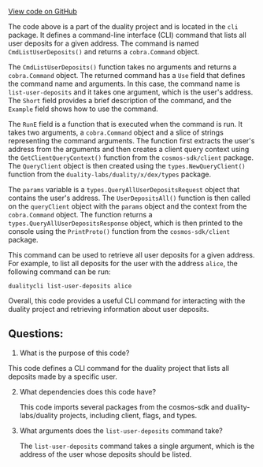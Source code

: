 [View code on GitHub](https://github.com/duality-labs/duality/dex/client/cli/query_user_deposits.go)

The code above is a part of the duality project and is located in the `cli` package. It defines a command-line interface (CLI) command that lists all user deposits for a given address. The command is named `CmdListUserDeposits()` and returns a `cobra.Command` object.

The `CmdListUserDeposits()` function takes no arguments and returns a `cobra.Command` object. The returned command has a `Use` field that defines the command name and arguments. In this case, the command name is `list-user-deposits` and it takes one argument, which is the user's address. The `Short` field provides a brief description of the command, and the `Example` field shows how to use the command.

The `RunE` field is a function that is executed when the command is run. It takes two arguments, a `cobra.Command` object and a slice of strings representing the command arguments. The function first extracts the user's address from the arguments and then creates a client query context using the `GetClientQueryContext()` function from the `cosmos-sdk/client` package. The `QueryClient` object is then created using the `types.NewQueryClient()` function from the `duality-labs/duality/x/dex/types` package.

The `params` variable is a `types.QueryAllUserDepositsRequest` object that contains the user's address. The `UserDepositsAll()` function is then called on the `queryClient` object with the `params` object and the context from the `cobra.Command` object. The function returns a `types.QueryAllUserDepositsResponse` object, which is then printed to the console using the `PrintProto()` function from the `cosmos-sdk/client` package.

This command can be used to retrieve all user deposits for a given address. For example, to list all deposits for the user with the address `alice`, the following command can be run:

```
dualitycli list-user-deposits alice
```

Overall, this code provides a useful CLI command for interacting with the duality project and retrieving information about user deposits.
## Questions: 
 1. What is the purpose of this code?
   
   This code defines a CLI command for the duality project that lists all deposits made by a specific user.

2. What dependencies does this code have?
   
   This code imports several packages from the cosmos-sdk and duality-labs/duality projects, including client, flags, and types.

3. What arguments does the `list-user-deposits` command take?
   
   The `list-user-deposits` command takes a single argument, which is the address of the user whose deposits should be listed.